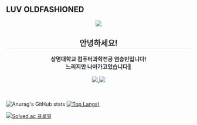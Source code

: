 ## LUV OLDFASHIONED
<!--
**luvoldfashioned/luvoldfashioned** is a ✨ _special_ ✨ repository because its `README.md` (this file) appears on your GitHub profile.

Here are some ideas to get you started:

- 🔭 I’m currently working on ...
- 🌱 I’m currently learning ...
- 👯 I’m looking to collaborate on ...
- 🤔 I’m looking for help with ...
- 💬 Ask me about ...
- 📫 How to reach me: ...
- 😄 Pronouns: ...
- ⚡ Fun fact: ...
-->

<!--
![header](https://capsule-render.vercel.app/api?type=egg&color=gradient&height=200&section=header&text=luvoldfashined&animation=fadeIn)

[![Anurag's GitHub stats](https://github-readme-stats.vercel.app/api?username=luvoldfashioned&show_icons=true&theme=radical))](https://github.com/anuraghazra/github-readme-stats)

[![Top Langs](https://github-readme-stats.vercel.app/api/top-langs/?username=luvoldfashioned&show_icons=true&theme=radical))](https://github.com/anuraghazra/github-readme-stats)
-->

<div align= "center">
    <img src="https://capsule-render.vercel.app/api?type=egg&color=gradient&height=180&text=luvoldfasioned&animation=fadeIn&fontColor=ffffff&fontSize=60" />
</div>
<div align= "center"> 
    <h2 style="border-bottom: 1px solid #d8dee4; color: #282d33;"> 안녕하세요! </h2>  
    <div style="font-weight: 700; font-size: 15px; text-align: center; color: #282d33;"> 상명대학교 컴퓨터과학전공 염승빈입니다!<br>느리지만 나아가고있습니다🏃 </div> 
</div> <br>
<div align= "center">
    <a href=https://www.instagram.com/luvoldfashioned/> <img src="https://img.shields.io/badge/Instagram-E4405F?style=for-the-badge&logo=Instagram&logoColor=white&link=https://www.instagram.com/luvoldfashioned/"> </a>
    <a href=https://velog.io/@luvoldfashioned/posts> <img src="https://img.shields.io/badge/Velog-20C997?style=for-the-badge&logo=Velog&logoColor=white&link=https://velog.io/@luvoldfashioned/posts"> </a>
</div> 
<br> <br> 

![Anurag's GitHub stats](https://github-readme-stats.vercel.app/api?username=luvoldfashioned&show_icons=true&theme=tokyonight&rank_icon=github)
[![Top Langs](https://github-readme-stats.vercel.app/api/top-langs/?username=luvoldfashioned&layout=compact&show_icons=true&theme=tokyonight))](https://github.com/anuraghazra/github-readme-stats)

[![Solved.ac
프로필](http://mazassumnida.wtf/api/mini/generate_badge?boj=oceandropthealbum)](https://solved.ac/oceandropthealbum)
